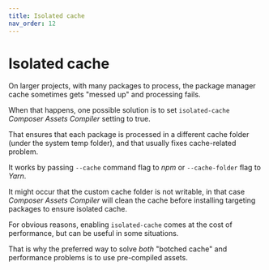 ```yaml
---
title: Isolated cache
nav_order: 12
---
```


# Isolated cache

On larger projects, with many packages to process, the package manager cache sometimes gets "messed up" and processing fails.

When that happens, one possible solution is to set `isolated-cache` _Composer Assets Compiler_ setting to true.

That ensures that each package is processed in a different cache folder (under the system temp folder), and that usually fixes cache-related problem.

It works by passing `--cache` command flag to _npm_ or `--cache-folder` flag to _Yarn_.

It might occur that the custom cache folder is not writable, in that case _Composer Assets Compiler_ will clean the cache before installing targeting packages to ensure isolated cache.

For obvious reasons, enabling `isolated-cache` comes at the cost of performance, but can be useful in some situations.

That is why the preferred way to solve *both* "botched cache" and performance problems is to use pre-compiled assets.
